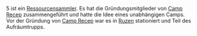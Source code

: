 5 ist ein [Ressourcensammler](../Creatures/Warforged.md#Ressourcensammler). Es hat die Gründungsmitglieder von [Camp Recep](../Locations/Camp%20Recep.md) zusammengeführt und hatte die Idee eines unabhängigen Camps. Vor der Gründung von [Camp Recep](../Locations/Camp%20Recep.md) war es in [Ruzen](Ruzen) stationiert und Teil des Aufräumtrupps.
